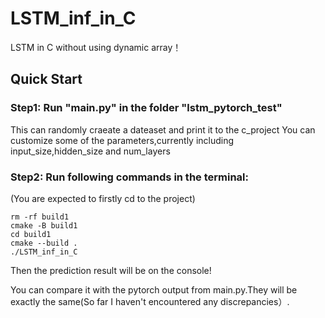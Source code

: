 # LSTM_inf_in_C
LSTM in C without using dynamic array！

## Quick Start
### Step1: Run "main.py" in the folder "lstm_pytorch_test"
This can randomly craeate a dateaset and print it to the c_project
You can customize some of the parameters,currently including input_size,hidden_size and num_layers 


### Step2: Run following commands in the terminal:
(You are expected to firstly cd to the project)
```
rm -rf build1
cmake -B build1
cd build1
cmake --build .
./LSTM_inf_in_C
```
        
Then the prediction result will be on the console!

You can compare it with the pytorch output from main.py.They will be exactly the same(So far I haven't encountered any discrepancies）.
